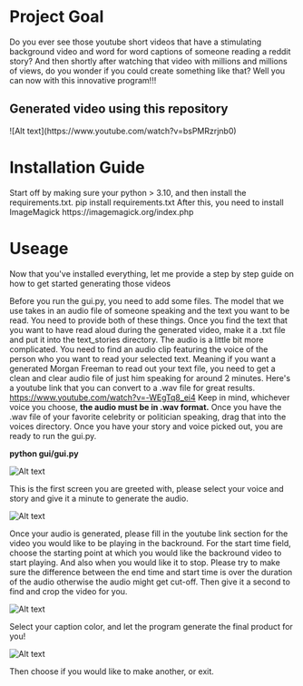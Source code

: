 <h1><b>Project Goal</b></h1>
Do you ever see those youtube short videos that have a stimulating background video and word for word captions of someone reading a reddit story? And then shortly after watching that video with millions and millions of views, do you wonder if you could create something like that? Well you can now with this innovative program!!! 

<h2><b>Generated video using this repository</b></h2>
![Alt text](https://www.youtube.com/watch?v=bsPMRzrjnb0)

<h1><b>Installation Guide</b></h1>
Start off by making sure your python > 3.10, and then install the requirements.txt.
pip install requirements.txt
After this, you need to install ImageMagick https://imagemagick.org/index.php


<h1><b>Useage</b></h1>
Now that you've installed everything, let me provide a step by step guide on how to get started generating those videos

Before you run the gui.py, you need to add some files. The model that we use takes in an audio file of someone speaking and the text you want to be read. You need to provide both of these things. Once you find the text that you want to have read aloud during the generated video, make it a .txt file and put it into the text_stories directory. The audio is a little bit more complicated. You need to find an audio clip featuring the voice of the person who you want to read your selected text. Meaning if you want a generated Morgan Freeman to read out your text file, you need to get a clean and clear audio file of just him speaking for around 2 minutes. Here's a youtube link that you can convert to a .wav file for great results. https://www.youtube.com/watch?v=-WEgTq8_ei4  Keep in mind, whichever voice you choose, **the audio must be in .wav format.** Once you have the .wav file of your favorite celebrity or politician speaking, drag that into the voices directory. Once you have your story and voice picked out, you are ready to run the gui.py.

**python gui/gui.py**

![Alt text](https://i.imgur.com/0spvV5V.png)

This is the first screen you are greeted with, please select your voice and story and give it a minute to generate the audio.

![Alt text](https://i.imgur.com/srNogcH.png)

Once your audio is generated, please fill in the youtube link section for the video you would like to be playing in the backround. For the start time field, choose the starting point at which you would like the backround video to start playing. And also when you would like it to stop. Please try to make sure the difference between the end time and start time is over the duration of the audio otherwise the audio might get cut-off. Then give it a second to find and crop the video for you.

![Alt text](https://i.imgur.com/EAiKrPp.png)

Select your caption color, and let the program generate the final product for you!

![Alt text](https://i.imgur.com/lmjY2KY.png)

Then choose if you would like to make another, or exit.
